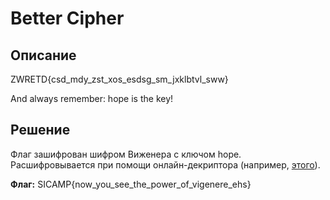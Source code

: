 # Better Cipher

## Описание

ZWRETD{csd_mdy_zst_xos_esdsg_sm_jxklbtvl_sww}

And always remember: hope is the key!

## Решение

Флаг зашифрован шифром Виженера с ключом hope. Расшифровывается при помощи онлайн-декриптора (например, [этого](https://www.dcode.fr/vigenere-cipher)).

**Флаг:** SICAMP{now_you_see_the_power_of_vigenere_ehs}
